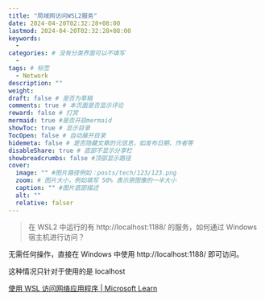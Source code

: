 ```yaml
---
title: "局域网访问WSL2服务"
date: 2024-04-20T02:32:28+08:00
lastmod: 2024-04-20T02:32:28+08:00
keywords:
  -
categories: # 没有分类界面可以不填写
  -
tags: # 标签
  - Network
description: ""
weight:
draft: false # 是否为草稿
comments: true # 本页面是否显示评论
reward: false # 打赏
mermaid: true #是否开启mermaid
showToc: true # 显示目录
TocOpen: false # 自动展开目录
hidemeta: false # 是否隐藏文章的元信息，如发布日期、作者等
disableShare: true # 底部不显示分享栏
showbreadcrumbs: false #顶部显示路径
cover:
  image: "" #图片路径例如：posts/tech/123/123.png
  zoom: # 图片大小，例如填写 50% 表示原图像的一半大小
  caption: "" #图片底部描述
  alt: ""
  relative: falser
---
```


> 在 WSL2 中运行的有 http://localhost:1188/ 的服务，如何通过 Windows 宿主机进行访问？

无需任何操作，直接在 Windows 中使用 http://localhost:1188/ 即可访问。

这种情况只针对于使用的是 localhost

[使用 WSL 访问网络应用程序 | Microsoft Learn](https://learn.microsoft.com/zh-cn/windows/wsl/networking)
